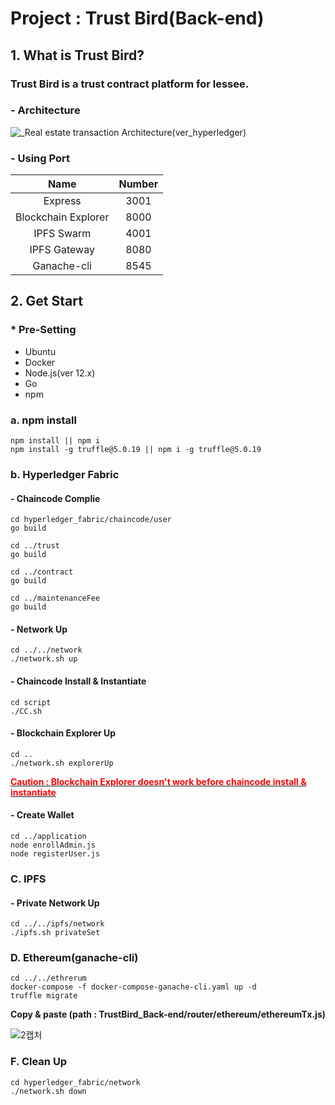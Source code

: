 # Project : Trust  Bird(Back-end)



## 1. What is Trust Bird?

###  Trust Bird is a trust contract platform for lessee.



###  - Architecture



![_Real estate transaction Architecture(ver_hyperledger)](https://user-images.githubusercontent.com/65533287/99356460-89408800-28ed-11eb-8520-49c6db65bed3.jpg)



### - Using Port

|        Name         | Number |
| :-----------------: | :----: |
|       Express       |  3001  |
| Blockchain Explorer |  8000  |
|     IPFS Swarm      |  4001  |
|    IPFS Gateway     |  8080  |
|     Ganache-cli     |  8545  |



## 2. Get Start

### * Pre-Setting

- Ubuntu
- Docker
- Node.js(ver 12.x)
- Go
- npm



### a. npm install

```
npm install || npm i
npm install -g truffle@5.0.19 || npm i -g truffle@5.0.19
```



### b. Hyperledger Fabric

#### - Chaincode Complie 

```
cd hyperledger_fabric/chaincode/user
go build

cd ../trust
go build

cd ../contract
go build

cd ../maintenanceFee
go build
```



#### - Network Up

```
cd ../../network
./network.sh up
```



#### - Chaincode Install & Instantiate

```
cd script
./CC.sh
```



#### - Blockchain Explorer Up

```
cd ..
./network.sh explorerUp
```

**<u><span style="color:red">Caution : Blockchain Explorer doesn't work before chaincode install & instantiate</u>** </span>



#### - Create Wallet

```
cd ../application
node enrollAdmin.js
node registerUser.js
```



### C. IPFS

#### - Private Network Up

```
cd ../../ipfs/network
./ipfs.sh privateSet
```



### D. Ethereum(ganache-cli)

```
cd ../../ethrerum
docker-compose -f docker-compose-ganache-cli.yaml up -d
truffle migrate
```

**Copy & paste (path : TrustBird_Back-end/router/ethereum/ethereumTx.js)**

![2캡처](https://user-images.githubusercontent.com/65533287/99360124-78931080-28f3-11eb-8cbf-a51dba8e25f8.PNG)



### F. Clean Up

```
cd hyperledger_fabric/network
./network.sh down
```
